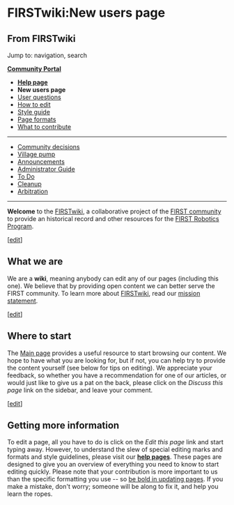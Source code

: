 # FIRSTwiki:New users page

## From FIRSTwiki

Jump to: navigation, search

**[Community Portal](FIRSTwiki:Community_portal "FIRSTwiki:Community portal")**

- **[Help page](FIRSTwiki:Help "FIRSTwiki:Help")**
- **New users page**
- [User questions](FIRSTwiki:User_questions "FIRSTwiki:User questions")
- [How to edit](FIRSTwiki:How_does_one_edit_a_page "FIRSTwiki:How does one edit a page")
- [Style guide](FIRSTwiki:Style_guide "FIRSTwiki:Style guide")
- [Page formats](FIRSTwiki:Page_formats "FIRSTwiki:Page formats")
- [What to contribute](FIRSTwiki:What_to_contribute "FIRSTwiki:What to contribute")

--------------------------------------------------------------------------------

- [Community decisions](FIRSTwiki:Community_decisions "FIRSTwiki:Community decisions")
- [Village pump](FIRSTwiki:Village_pump "FIRSTwiki:Village pump")
- [Announcements](FIRSTwiki:Announcements "FIRSTwiki:Announcements")
- [Administrator Guide](FIRSTwiki:Guide_for_administrators "FIRSTwiki:Guide for administrators")
- [To Do](FIRSTwiki:To_Do "FIRSTwiki:To Do")
- [Cleanup](FIRSTwiki:Cleanup "FIRSTwiki:Cleanup")
- [Arbitration](FIRSTwiki:Arbitration "FIRSTwiki:Arbitration")

--------------------------------------------------------------------------------

**Welcome** to the [FIRSTwiki](FIRSTwiki "FIRSTwiki"), a collaborative project of the [FIRST community](first-community) to provide an historical record and other resources for the [FIRST Robotics Program](first).

[[edit](/index.php?title=FIRSTwiki:New_users_page&action=edit&section=1 "Edit
section: What we are")]

## What we are

We are a **wiki**, meaning anybody can edit any of our pages (including this one). We believe that by providing open content we can better serve the FIRST community. To learn more about [FIRSTwiki](FIRSTwiki "FIRSTwiki"), read our [mission statement](FIRSTwiki:Mission_statement "FIRSTwiki:Mission statement").

[[edit](/index.php?title=FIRSTwiki:New_users_page&action=edit&section=2 "Edit
section: Where to start")]

## Where to start

The [Main page](Main_page "Main page") provides a useful resource to start browsing our content. We hope to have what you are looking for, but if not, you can help try to provide the content yourself (see below for tips on editing). We appreciate your feedback, so whether you have a recommendation for one of our articles, or would just like to give us a pat on the back, please click on the _Discuss this page_ link on the sidebar, and leave your comment.

[[edit](/index.php?title=FIRSTwiki:New_users_page&action=edit&section=3 "Edit
section: Getting more information")]

## Getting more information

To edit a page, all you have to do is click on the _Edit this page_ link and start typing away. However, to understand the slew of special editing marks and formats and style guidelines, please visit our **[help pages](FIRSTwiki:Help "FIRSTwiki:Help")**. These pages are designed to give you an overview of everything you need to know to start editing quickly. Please note that your contribution is more important to us than the specific formatting you use -- so [be bold in updating pages](http://www.wikipedia.org/wiki/Wikipedia:Be_bold_in_updating_pages "wikipedia:Wikipedia:Be_bold_in_updating_pages"). If you make a mistake, don't worry; someone will be along to fix it, and help you learn the ropes.

